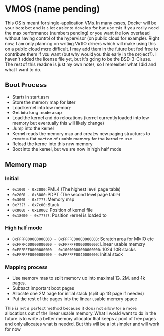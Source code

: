 # VMOS (name pending)

This OS is meant for single-application VMs. In many cases, Docker will be your best bet and is a lot easier to develop
for but use this if you really need the max performance (numbers pending) or you want the low overhead without having
control of the hypervisor (on public cloud for example). Right now, I am only planning on writing VirtIO drivers which
will make using this on a public cloud more difficult. I may add them in the future but feel free to contribute them if
you want (but why would you this early in the project?). I haven't added the license file yet, but it's going to be the
BSD-3-Clause. The rest of this readme is just my own notes, so I remember what I did and what I want to do.

## Boot Process
* Starts in start.asm
* Store the memory map for later
* Load kernel into low memory
* Get into long mode asap
* Load the kernel and do relocations (kernel currently loaded into low memory but eventually this will likely change)
* Jump into the kernel
* Kernel reads the memory map and creates new paging structures to create a flat section of usable memory for the kernel
  to use
* Reload the kernel into this new memory
* Boot into the kernel, but we are now in high half mode

## Memory map
### Initial
 * `0x1000 - 0x2000`: PML4 (The highest level page table)
 * `0x2000 - 0x3000`: PDPT (The second level page table)
 * `0x3000 - 0x????`: Memory map
 * `0x???? - 0x7c00`: Stack
 * `0x8000 - 0x18000`: Position of kernel file
 * `0x18000 - 0x?????`: Position kernel is loaded to
### High half mode
 * `0xFFFF800000000000 - 0xFFFFC00000000000`: Scratch area for MMIO etc
 * `0xFFFFC00000000000 - 0xFFFFFF0000000000`: Linear usable memory
 * `0xFFFFFF0000000000 - 0x10000000000000000`: 1024 1GB stacks
 * `0xFFFFFF0000000000 - 0xFFFFFF0040000000`: Initial stack
### Mapping process
 * Use memory map to split memory up into maximal 1G, 2M, and 4k pages.
 * Subtract important boot pages
 * Allocate one 2M page for initial stack (split up 1G page if needed)
 * Put the rest of the pages into the linear usable memory space

This is not a perfect method because it does not allow for a more allocations out of the linear usable memory. What I
would want to do in the future is to write a better memory allocator that keeps a pool of free pages and only allocates
what is needed. But this will be a lot simpler and will work for now
